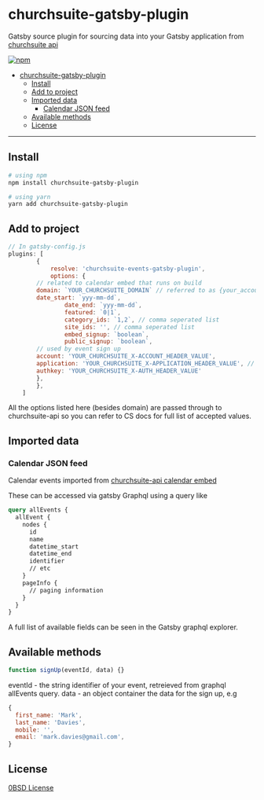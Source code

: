 # churchsuite-gatsby-plugin

Gatsby source plugin for sourcing data into your Gatsby application from [churchsuite api](https://github.com/ChurchSuite/churchsuite-api)

[![npm](https://badgen.net/npm/v/churchsuite-events-gatsby-plugin)](https://www.npmjs.com/package/churchsuite-events-gatsby-plugin)

- [churchsuite-gatsby-plugin](#churchsuite-gatsby-plugin)
  - [Install](#install)
  - [Add to project](#add-to-project)
  - [Imported data](#imported-data)
    - [Calendar JSON feed](#calendar-json-feed)
  - [Available methods](#available-methods)
  - [License](#license)

---

## Install

```sh
# using npm
npm install churchsuite-gatsby-plugin

# using yarn
yarn add churchsuite-gatsby-plugin
```

## Add to project

```javascript
// In gatsby-config.js
plugins: [
		{
			resolve: 'churchsuite-events-gatsby-plugin',
			options: {
        // related to calendar embed that runs on build
        domain: `YOUR_CHURCHSUITE_DOMAIN` // referred to as {your_account_id} in CS docs.
        date_start: `yyy-mm-dd`,
				date_end: `yyy-mm-dd`,
				featured: `0|1`,
				category_ids: `1,2`, // comma seperated list
				site_ids: '', // comma seperated list
				embed_signup: `boolean`,
				public_signup: `boolean`,
        // used by event sign up
        account: 'YOUR_CHURCHSUITE_X-ACCOUNT_HEADER_VALUE',
        application: 'YOUR_CHURCHSUITE_X-APPLICATION_HEADER_VALUE', //
        authkey: 'YOUR_CHURCHSUITE_X-AUTH_HEADER_VALUE'
        },
		},
	]
```

All the options listed here (besides domain) are passed through to churchsuite-api so you can refer to CS docs for full list of accepted values.

## Imported data

### Calendar JSON feed

Calendar events imported from [churchsuite-api calendar embed](https://github.com/ChurchSuite/churchsuite-api/blob/master/modules/embed.md#calendar-json-feed)

These can be accessed via gatsby Graphql using a query like

```graphql
query allEvents {
  allEvent {
    nodes {
      id
      name
      datetime_start
      datetime_end
      identifier
      // etc
    }
    pageInfo {
      // paging information
    }
  }
}
```

A full list of available fields can be seen in the Gatsby graphql explorer.

## Available methods

```javascript
function signUp(eventId, data) {}
```

eventId - the string identifier of your event, retreieved from graphql allEvents query.
data - an object container the data for the sign up, e.g

```javascript
{
  first_name: 'Mark',
  last_name: 'Davies',
  mobile: '',
  email: 'mark.davies@gmail.com',
}
```

## License

[0BSD License](./LICENSE)
